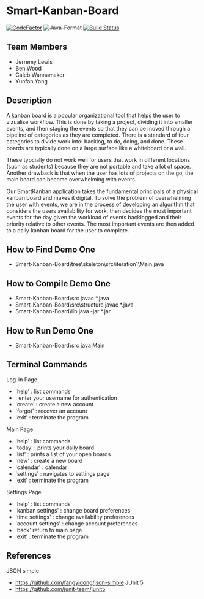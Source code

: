 # Smart-Kanban-Board

[![CodeFactor](https://www.codefactor.io/repository/github/cloudyyoung/smart-kanban-board/badge?s=8774062d8382e00db0e730beda189124ce4d9eb3)](https://www.codefactor.io/repository/github/cloudyyoung/smart-kanban-board)
![Java-Format](https://github.com/CloudyYoung/Smart-Kanban-Board/workflows/Java-Format/badge.svg)
[![Build Status](https://travis-ci.com/CloudyYoung/Smart-Kanban-Board.svg?token=xvFzJVyxhP7YsvANEEBw&branch=dev)](https://travis-ci.com/CloudyYoung/Smart-Kanban-Board)


## Team Members
- Jerremy Lewis
- Ben Wood
- Caleb Wannamaker
- Yunfan Yang

## Description
A kanban board is a popular organizational tool that helps the user to vizualise workflow. This is done by taking a project, 
dividing it into smaller events, and then staging the events so that they can be moved through a pipeline of categories
as they are completed. There is a standard of four categories to divide work into: backlog, to do, doing, and done. These
boards are typically done on a large surface like a whiteboard or a wall. 

These typcially do not work well for users that work in different locations (such as students) because they are not portable
and take a lot of space. Another drawback is that when the user has lots of projects on the go, the main board can become
overwhelming with events. 

Our SmartKanban application takes the fundamental principals of a physical kanban board and makes it digital. To solve the 
problem of overwhelming the user with events, we are in the process of developing an algorithm that considers the users 
availability for work, then decides the most important events for the day given the workload of events backlogged and their 
priority relative to other events. The most important events are then added to a daily kanban board for the user to complete.

## How to Find Demo One
- Smart-Kanban-Board\tree\skeleton\src/iteration1\Main.java

## How to Compile Demo One
- Smart-Kanban-Board\src javac *.java
- Smart-Kanban-Board\src\structure javac *.java
- Smart-Kanban-Board\lib java -jar *.jar 

## How to Run Demo One
- Smart-Kanban-Board\src java Main

## Terminal Commands
Log-in Page
- 'help' : list commands
- <username> : enter your username for authentication
- 'create' : create a new account
- 'forgot' : recover an account
- 'exit' : terminate the program

Main Page
- 'help' : list commands
- 'today' : prints your daily board
- 'list' : prints a list of your open boards
- 'new' : create a new board
- 'calendar' : calendar
- 'settings' : navigates to settings page
- 'exit' : terminate the program

Settings Page
- 'help' : list commands
- 'kanban settings' : change board preferences
- 'time settings' : change availability preferences
- 'account settings' : change account preferences
- 'back' return to main page
- 'exit' : terminate the program

## References
JSON simple
- https://github.com/fangyidong/json-simple
JUnit 5
- https://github.com/junit-team/junit5